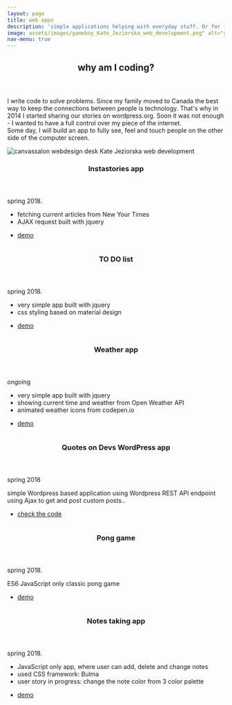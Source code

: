 ```yaml
---
layout: page
title: web apps
description: 'simple applications helping with everyday stuff. Or for fun! <br /><br /> give them a try'
image: assets/images/gameboy_Kate_Jeziorska_web_development.png" alt="yellow gameboy Kate Jeziorska web development"
nav-menu: true
---
```


<!-- Main -->
<!-- Main -->
<div id="main">

<!-- One -->
<section id="one">
	<div class="inner">
		<header class="major">
			<h2>why am I coding?</h2>
		</header>
		<p>I write code to solve problems. Since my family moved to Canada the best way to keep the connections between people is technology. That's why in 2014 I started sharing our stories on wordpress.org. Soon it was not enough - I wanted to have a full control over my piece of the internet. <br />Some day, I will build an app to fully see, feel and touch people on the other side of the computer screen.</p>
	</div>
</section>

<!-- Two -->
<section id="two" class="spotlights inner">
	<section class="website-item">
		<span class="image fit">
			<img src="assets/images/instastories_kate_jeziorska_web_development.png" alt="canvassalon webdesign desk Kate Jeziorska web development"  />
		</span>
		<div class="content">
			<div class="inner">
				<header class="major">
					<h3>Instastories app</h3>
				</header>
						<p>spring 2018.</p>
						<ul>
						<li>fetching current articles from New Your Times</li>
						<li>AJAX request built with jquery</li>
                        </ul>
				<ul class="actions">
					<li><a href="#" class="button">demo</a></li>
				</ul>
			</div>
		</div>
	</section>
	<section class="website-item">
		<a href="generic.html" class="image">
			<img src="assets/images/todo_kate_jeziorska_web_development.png" alt="" data-position="top center" />
		</a>
		<div class="content">
			<div class="inner">
				<header class="major">
					<h3>TO DO list</h3>
				</header>
				<p>spring 2018.</p>
					<ul>
						<li>very simple app built with jquery</li>
						<li>css styling based on material design</li>
					</ul>
				<ul class="actions">
					<li><a href="https://pinaska.github.io/to_do_app/" class="button">demo</a></li>
				</ul>
			</div>
		</div>
	</section>
	<section class="website-item">
		<a href="generic.html" class="image">
			<img src="assets/images/weather_app_kate_jeziorska_web_development.png" alt="" data-position="25% 25%" />
		</a>
		<div class="content">
			<div class="inner">
				<header class="major">
					<h3>Weather app</h3>
				</header>
						<p>ongoing</p>
                        <ul>
						<li>very simple app built with jquery</li>
						<li>showing current time and weather from Open Weather API</li>
                        <li>animated weather icons from codepen.io</li>
					</ul>
				<ul class="actions">
					<li><a href="https://pinaska.github.io/api_weather_app/" class="button">demo</a></li>
				</ul>
			</div>
		</div>
	</section>
	<section class="website-item">
		<a href="generic.html" class="image">
			<img src="assets/images/qod_kate_jeziorska_web_development.png" alt="" data-position="25% 25%" />
		</a>
		<div class="content">
			<div class="inner">
				<header class="major">
					<h3>Quotes on Devs WordPress app</h3>
				</header>
                        <p>spring 2018</p>
						<p>simple Wordpress based application using Wordpress REST API endpoint using Ajax to get and post custom posts..</p>
				<ul class="actions">
					<li><a href="https://github.com/pinaska/quotes_on_dev_WP_app" class="button">check the code</a></li>
				</ul>
			</div>
		</div>
	</section>
	<section class="website-item">
		<a href="generic.html" class="image">
			<img src="assets/images/pong_kate_jeziorska_web_development.png" alt="" data-position="25% 25%" />
		</a>
		<div class="content">
			<div class="inner">
				<header class="major">
					<h3>Pong game</h3>
				</header>
				<p>spring 2018.</p>
				<p>ES6 JavaScript only classic pong game</p>
				<ul class="actions">
					<li><a href="https://pinaska.github.io/pong-game_ES6_SVG_render_web_game/" class="button">demo</a></li>
				</ul>
			</div>
		</div>
	</section>
	<section class="website-item">
		<a href="generic.html" class="image">
			<img src="assets/images/notes_taking_kate_jeziorska_web_development.png" alt="" data-position="25% 25%" />
		</a>
		<div class="content">
			<div class="inner">
				<header class="major">
					<h3>Notes taking app</h3>
				</header>
				<p>spring 2018.</p>
				<ul>
                <li>JavaScript only app, where user can add, delete and change notes</li>
                <li>used CSS framework: Bulma</li>
                <li>user story in progress: change the note color from 3 color palette</li>
                </ul>
				<ul class="actions">
					<li><a href="https://my-note-app.glitch.me/" class="button">demo</a></li>
				</ul>
			</div>
		</div>
	</section>
</section>
</div>

